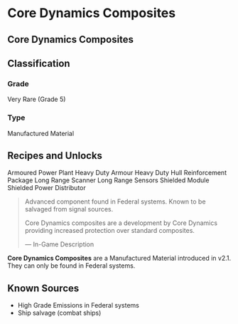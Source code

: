 # Core Dynamics Composites
##  Core Dynamics Composites

## Classification

### Grade

Very Rare (Grade 5)

### Type

Manufactured Material

## Recipes and Unlocks

Armoured Power Plant
 Heavy Duty Armour
 Heavy Duty Hull Reinforcement Package
 Long Range Scanner
 Long Range Sensors
 Shielded Module
 Shielded Power Distributor

> 
> 
> Advanced component found in Federal systems. Known to be salvaged from signal sources.
> 
> Core Dynamics composites are a development by Core Dynamics providing increased protection over standard composites.
> 
> 
> — In-Game Description
> 

**Core Dynamics Composites** are a Manufactured Material introduced in v2.1. They can only be found in Federal systems.

## Known Sources

- High Grade Emissions in Federal systems
- Ship salvage (combat ships)